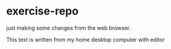 # exercise-repo

just making some changes from the web browser.

This text is written from my home desktop computer with editor 
